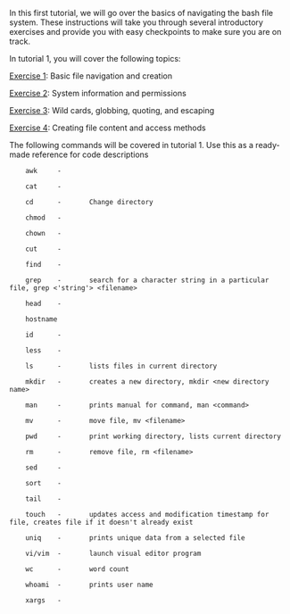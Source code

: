 In this first tutorial, we will go over the basics of navigating the bash file system. These instructions will take you through several introductory exercises and provide you with easy checkpoints to make sure you are on track.

In tutorial 1, you will cover the following topics:

[Exercise 1](exercise1): Basic file navigation and creation

[Exercise 2](exercise2): System information and permissions

[Exercise 3](exercise3): Wild cards, globbing, quoting, and escaping

[Exercise 4](exercise4): Creating file content and access methods

The following commands will be covered in tutorial 1. Use this as a ready-made reference for code descriptions

        awk     -
        
        cat     -
        
        cd      -       Change directory
        
        chmod   -
        
        chown   -
        
        cut     -
        
        find    -
        
        grep    -       search for a character string in a particular file, grep <'string'> <filename>
        
        head    -
        
        hostname        
        
        id      -
        
        less    -
  
        ls      -       lists files in current directory
  
        mkdir   -       creates a new directory, mkdir <new directory name>
  
        man     -       prints manual for command, man <command>
  
        mv      -       move file, mv <filename>
  
        pwd     -       print working directory, lists current directory
  
        rm      -       remove file, rm <filename>
        
        sed     -
        
        sort    -
        
        tail    -
  
        touch   -       updates access and modification timestamp for file, creates file if it doesn't already exist
        
        uniq    -       prints unique data from a selected file
        
        vi/vim  -       launch visual editor program
        
        wc      -       word count
        
        whoami  -       prints user name
        
        xargs   -       
  

